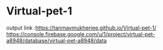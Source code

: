# Virtual-pet-1
output link :https://tanmaymukherjee.github.io/Virtual-pet-1/
https://console.firebase.google.com/u/1/project/virtual-pet-a8948/database/virtual-pet-a8948/data
